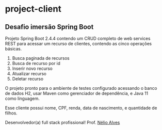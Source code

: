 # project-client

<h2>Desafio imersão Spring Boot</h2>

Projeto Spring Boot 2.4.4 contendo um CRUD completo de web services REST para acessar um recurso de clientes, contendo as cinco operações básicas.
1) Busca paginada de recursos
2) Busca de recurso por id
3) Inserir novo recurso
4) Atualizar recurso
5) Deletar recurso

O projeto pronto para o ambiente de testes configurado acessando o banco de dados H2, usar Maven como gerenciador de dependência, e Java 11 como linguagem.

Esse cliente possui nome, CPF, renda, data de nascimento, e quantidade de filhos.

Desenvolvedor(a) full stack profissional! Prof. <a rel="nofollow" href="https://devsuperior.com.br/" alt="Bootcamps Imersivos com o Nélio Alves" title="Bootcamps Imersivos com o Nélio Alves" target="_blank">Nélio Alves</a>
